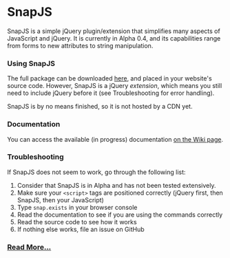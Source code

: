 # SnapJS

SnapJS is a simple jQuery plugin/extension that simplifies many aspects of JavaScript and jQuery. It is currently in Alpha 0.4, and its capabilities range from forms to new attributes to string manipulation.

### Using SnapJS

The full package can be downloaded [here](http://github.com/stingclaw/snap.js/zipball/master), and placed in your website's source code. However, SnapJS is a jQuery *extension*, which means you still need to include jQuery before it (see Troubleshooting for error handling).

SnapJS is by no means finished, so it is not hosted by a CDN yet.

### Documentation

You can access the available (in progress) documentation [on the Wiki page](https://github.com/stingclaw/snap.js/wiki).

### Troubleshooting

If SnapJS does not seem to work, go through the following list:

1. Consider that SnapJS is in Alpha and has not been tested extensively.
2. Make sure your `<script>` tags are positioned correctly (jQuery first, then SnapJS, then your JavaScript)
3. Type `snap.exists` in your browser console
4. Read the documentation to see if you are using the commands correctly
5. Read the source code to see how it works
6. If nothing else works, file an issue on GitHub

### [Read More...](http://chipthrasher.com/snap.js/)
